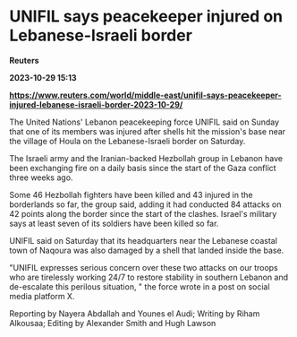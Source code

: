 # UNIFIL says peacekeeper injured on Lebanese-Israeli border
**Reuters**

**2023-10-29 15:13**

**https://www.reuters.com/world/middle-east/unifil-says-peacekeeper-injured-lebanese-israeli-border-2023-10-29/**

The United Nations' Lebanon peacekeeping force UNIFIL said on Sunday that one of its members was injured after shells hit the mission's base near the village of Houla on the Lebanese-Israeli border on Saturday.

The Israeli army and the Iranian-backed Hezbollah group in Lebanon have been exchanging fire on a daily basis since the start of the Gaza conflict three weeks ago.

Some 46 Hezbollah fighters have been killed and 43 injured in the borderlands so far, the group said, adding it had conducted 84 attacks on 42 points along the border since the start of the clashes. Israel's military says at least seven of its soldiers have been killed so far.

UNIFIL said on Saturday that its headquarters near the Lebanese coastal town of Naqoura was also damaged by a shell that landed inside the base.

"UNIFIL expresses serious concern over these two attacks on our troops who are tirelessly working 24/7 to restore stability in southern Lebanon and de-escalate this perilous situation, " the force wrote in a post on social media platform X.

Reporting by Nayera Abdallah and Younes el Audi; Writing by Riham Alkousaa; Editing by Alexander Smith and Hugh Lawson